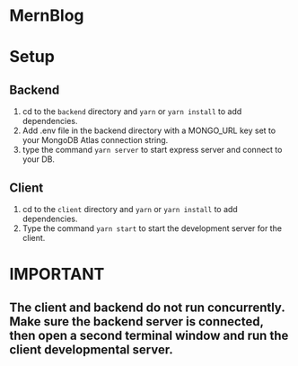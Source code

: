 # MernBlog

# Setup
## Backend
  1. cd to the `backend` directory and `yarn` or `yarn install` to add dependencies.
  2. Add .env file in the backend directory with a MONGO_URL key set to your MongoDB Atlas connection string.
  3. type the command `yarn server` to start express server and connect to your DB.
  
## Client
  1. cd to the `client` directory and `yarn` or `yarn install` to add dependencies.
  2. Type the command `yarn start` to start the development server for the client.
  
# IMPORTANT
 
## The client and backend do not run concurrently. Make sure the backend server is connected, then open a second terminal window and run the client developmental server.
  
